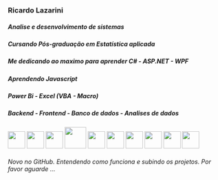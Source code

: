 <h3>Ricardo Lazarini</h3>

##### Analise e desenvolvimento de sistemas 
##### Cursando Pós-graduação em Estatística aplicada
##### Me dedicando ao maximo para aprender C# - ASP.NET - WPF 
##### Aprendendo Javascript
##### Power Bi - Excel (VBA - Macro)
##### Backend - Frontend - Banco de dados - Analises de dados

<img src="https://cdn.jsdelivr.net/gh/devicons/devicon/icons/csharp/csharp-original.svg"  height="40" width="40" style="max-width:100%;"></img>
<img src="https://cdn.jsdelivr.net/gh/devicons/devicon/icons/python/python-original.svg"  height="40" width="40" style="max-width:100%;"></img>
<img src="https://cdn.jsdelivr.net/gh/devicons/devicon/icons/java/java-original-wordmark.svg" height="40" width="40" style="max-width:100%;"/></img>
<img src="https://cdn.jsdelivr.net/gh/devicons/devicon/icons/php/php-original.svg" height="50" width="50" style="max-width:100%;"/></img>
<img src="https://cdn.jsdelivr.net/gh/devicons/devicon/icons/html5/html5-original-wordmark.svg" height="40" width="40" style="max-width:100%;"></img>
<img src="https://cdn.jsdelivr.net/gh/devicons/devicon/icons/css3/css3-original-wordmark.svg" height="40" width="40" style="max-width:100%;"></img>
<img src="https://cdn.jsdelivr.net/gh/devicons/devicon/icons/bootstrap/bootstrap-original-wordmark.svg" height="40" width="40" style="max-width:100%;"></img>
<img src="https://cdn.jsdelivr.net/gh/devicons/devicon/icons/jupyter/jupyter-original-wordmark.svg" height="40" width="40" style="max-width:100%;"></img>
<img src="https://cdn.jsdelivr.net/gh/devicons/devicon/icons/mysql/mysql-original.svg" height="40" width="40" style="max-width:100%;"></img>
<img src="https://cdn.jsdelivr.net/gh/devicons/devicon/icons/microsoftsqlserver/microsoftsqlserver-plain.svg" height="40" width="40" style="max-width:100%;"></img>

###### Novo no GitHub. Entendendo como funciona e subindo os projetos. Por favor aguarde ...
